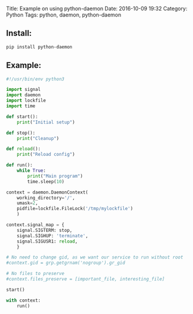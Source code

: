 Title: Example on using python-daemon
Date: 2016-10-09 19:32
Category: Python
Tags: python, daemon, python-daemon

Install:
--------

```bash
pip install python-daemon
```

Example:
--------

```python
#!/usr/bin/env python3

import signal
import daemon
import lockfile
import time

def start():
    print("Initial setup")

def stop():
    print("Cleanup")

def reload():
    print("Reload config")

def run():
    while True:
        print("Main program")
        time.sleep(10)

context = daemon.DaemonContext(
    working_directory='/',
    umask=2,
    pidfile=lockfile.FileLock('/tmp/mylockfile')
    )

context.signal_map = {
    signal.SIGTERM: stop,
    signal.SIGHUP: 'terminate',
    signal.SIGUSR1: reload,
    }

# No need to change gid, as we want our service to run without root
#context.gid = grp.getgrnam('nogroup').gr_gid

# No files to preserve
#context.files_preserve = [important_file, interesting_file]

start()

with context:
    run()
    
```
